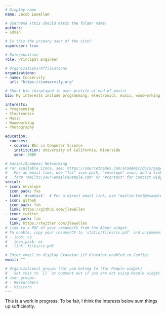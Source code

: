 ```yaml
---
# Display name
name: Jacob Lewallen

# Username (this should match the folder name)
authors:
- admin

# Is this the primary user of the site?
superuser: true

# Role/position
role: Principal Engineer

# Organizations/Affiliations
organizations:
- name: Conservify
  url: "https://conservify.org"

# Short bio (displayed in user profile at end of posts)
bio: My interests include programming, electronics, music, woodworking and photography.

interests:
- Programming
- Electronics
- Music
- Woodworking
- Photography

education:
  courses:
  - course: BSc in Computer Science
    institution: University of California, Riverside
    year: 2005

# Social/Academic Networking
# For available icons, see: https://sourcethemes.com/academic/docs/page-builder/#icons
#   For an email link, use "fas" icon pack, "envelope" icon, and a link in the
#   form "mailto:your-email@example.com" or "#contact" for contact widget.
social:
- icon: envelope
  icon_pack: fas
  link: '#contact'  # For a direct email link, use "mailto:test@example.org".
- icon: github
  icon_pack: fab
  link: https://github.com/jlewallen
- icon: twitter
  icon_pack: fab
  link: https://twitter.com/jlewallen
# Link to a PDF of your resume/CV from the About widget.
# To enable, copy your resume/CV to `static/files/cv.pdf` and uncomment the lines below.
# - icon: cv
#   icon_pack: ai
#   link: files/cv.pdf

# Enter email to display Gravatar (if Gravatar enabled in Config)
email: ""

# Organizational groups that you belong to (for People widget)
#   Set this to `[]` or comment out if you are not using People widget.
# user_groups:
# - Researchers
# - Visitors
---
```


This is a work in progress. To be fair, I think the interests below sum things up sufficiently.
